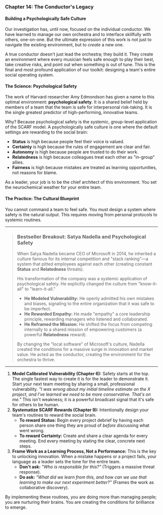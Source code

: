 ### **Chapter 14: The Conductor's Legacy**
#### Building a Psychologically Safe Culture

Our investigation has, until now, focused on the individual conductor. We have learned to manage our own orchestra and to interface skillfully with others, one-on-one. But the ultimate expression of this work is not just to navigate the existing environment, but to *create* a new one.

A true conductor doesn't just lead the orchestra; they build it. They create an environment where every musician feels safe enough to play their best, take creative risks, and point out when something is out of tune. This is the final and most profound application of our toolkit: designing a team's entire social operating system.

#### **The Science: Psychological Safety**

The work of Harvard researcher Amy Edmondson has given a name to this optimal environment: **psychological safety**. It is a shared belief held by members of a team that the team is safe for interpersonal risk-taking. It is the single greatest predictor of high-performing, innovative teams.

Why? Because psychological safety is the systemic, group-level application of the SCARF model. A psychologically safe culture is one where the default settings are rewarding to the social brain:
*   **Status** is high because people feel their voice is valued.
*   **Certainty** is high because the rules of engagement are clear and fair.
*   **Autonomy** is high because people are trusted to do their work.
*   **Relatedness** is high because colleagues treat each other as "in-group" allies.
*   **Fairness** is high because mistakes are treated as learning opportunities, not reasons for blame.

As a leader, your job is to be the chief architect of this environment. You set the neurochemical weather for your entire team.

#### **The Practice: The Cultural Blueprint**

You cannot command a team to feel safe. You must design a system where safety is the natural output. This requires moving from personal protocols to systemic routines.

---
> ### **Bestseller Breakout: Satya Nadella and Psychological Safety**
>
> When Satya Nadella became CEO of Microsoft in 2014, he inherited a culture famous for its internal competition and "stack ranking"—a system that pitted employees against each other (creating constant **Status** and **Relatedness** threats).
>
> His transformation of the company was a systemic application of psychological safety. He explicitly changed the culture from "know-it-all" to "learn-it-all."
>
> *   **He Modeled Vulnerability:** He openly admitted his own mistakes and biases, signaling to the entire organization that it was safe to be imperfect.
> *   **He Rewarded Empathy:** He made "empathy" a core leadership principle, rewarding managers who listened and collaborated.
> *   **He Reframed the Mission:** He shifted the focus from competing internally to a shared mission of empowering customers (a powerful **Relatedness** reward).
>
> By changing the "local software" of Microsoft's culture, Nadella created the conditions for a massive surge in innovation and market value. He acted as the conductor, creating the environment for the orchestra to thrive.
---

1.  **Model Calibrated Vulnerability (Chapter 6):** Safety starts at the top. The single fastest way to create it is for the leader to demonstrate it. Start your next team meeting by sharing a small, professional vulnerability. *"I was wrong about my initial timeline estimate on the X project, and I've learned we need to be more conservative. That's on me."* This isn't weakness; it is a powerful broadcast signal that it's safe for others to be human.
2.  **Systematize SCARF Rewards (Chapter 9):** Intentionally design your team's routines to reward the social brain.
    *   **To reward Status:** Begin every project debrief by having each person share one thing they are proud of *before* discussing what went wrong.
    *   **To reward Certainty:** Create and share a clear agenda for every meeting. End every meeting by stating the clear, concrete next steps.
3.  **Frame Work as a Learning Process, Not a Performance:** This is the key to unlocking innovation. When a mistake happens or a project fails, your language as a leader sets the tone for the entire team.
    *   **Don't ask:** *"Who is responsible for this?"* (Triggers a massive threat response).
    *   **Do ask:** *"What did we learn from this, and how can we use that learning to make our next experiment better?"* (Frames the work as collaborative discovery).

By implementing these routines, you are doing more than managing people; you are nurturing their brains. You are creating the conditions for brilliance to emerge.
      